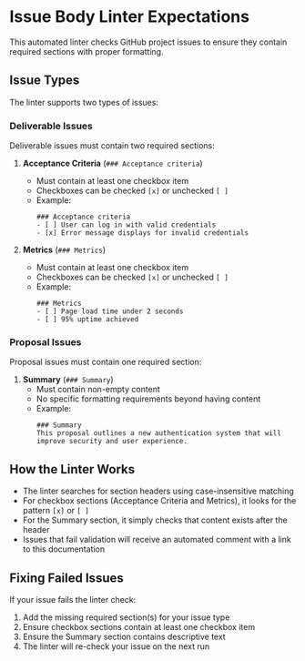 # Issue Body Linter Expectations

This automated linter checks GitHub project issues to ensure they contain required sections with proper formatting.

## Issue Types

The linter supports two types of issues:

### Deliverable Issues
Deliverable issues must contain two required sections:

1. **Acceptance Criteria** (`### Acceptance criteria`)
   - Must contain at least one checkbox item
   - Checkboxes can be checked `[x]` or unchecked `[ ]`
   - Example:
     ```
     ### Acceptance criteria
     - [ ] User can log in with valid credentials
     - [x] Error message displays for invalid credentials
     ```

2. **Metrics** (`### Metrics`)
   - Must contain at least one checkbox item
   - Checkboxes can be checked `[x]` or unchecked `[ ]`
   - Example:
     ```
     ### Metrics
     - [ ] Page load time under 2 seconds
     - [ ] 95% uptime achieved
     ```

### Proposal Issues
Proposal issues must contain one required section:

1. **Summary** (`### Summary`)
   - Must contain non-empty content
   - No specific formatting requirements beyond having content
   - Example:
     ```
     ### Summary
     This proposal outlines a new authentication system that will improve security and user experience.
     ```

## How the Linter Works

- The linter searches for section headers using case-insensitive matching
- For checkbox sections (Acceptance Criteria and Metrics), it looks for the pattern `[x]` or `[ ]`
- For the Summary section, it simply checks that content exists after the header
- Issues that fail validation will receive an automated comment with a link to this documentation

## Fixing Failed Issues

If your issue fails the linter check:

1. Add the missing required section(s) for your issue type
2. Ensure checkbox sections contain at least one checkbox item
3. Ensure the Summary section contains descriptive text
4. The linter will re-check your issue on the next run
